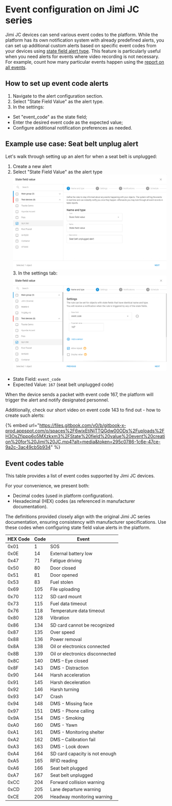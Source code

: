 # Event configuration on Jimi JC series

Jimi JC devices can send various event codes to the platform. While the platform has its own notification system with already predefined alerts, you can set up additional custom alerts based on specific event codes from your devices using [state field alert type](https://app.gitbook.com/s/446mKak1zDrGv70ahuYZ/readme/events-and-notifications/inputs-and-outputs/state-field-value). This feature is particularly useful when you need alerts for events where video recording is not necessary. For example, count how many particular events happen using the [report on all events](https://app.gitbook.com/s/446mKak1zDrGv70ahuYZ/readme/reports/specific-report-details/report-on-all-events).

## How to set up event code alerts

1. Navigate to the alert configuration section.
2. Select "State Field Value" as the alert type.
3. In the settings:

* Set "event\_code" as the state field;
* Enter the desired event code as the expected value;
* Configure additional notification preferences as needed.

## Example use case: Seat belt unplug alert

Let's walk through setting up an alert for when a seat belt is unplugged:

1. Create a new alert
2. Select "State Field Value" as the alert type\
   ![Example Use Case Seat Belt Alert - Setting alert type](attachments/browser_KjcUn9UmiH.png)\
   3\. In the settings tab:\
   ![Live example - Setting event code 167 for seat belt unplug detection](attachments/image-20241024-092818.png)

* State Field: `event_code`
* Expected Value: `167` (seat belt unplugged code)

When the device sends a packet with event code 167, the platform will trigger the alert and notify designated personnel.

Additionally, check our short video on event code 143 to find out - how to create such alerts:

{% embed url="https://files.gitbook.com/v0/b/gitbook-x-prod.appspot.com/o/spaces%2F6wixEtiNjTTQGdw00ODs%2Fuploads%2FH3OsZfippp6o5MXzkxm3%2FState%20field%20value%20event%20creation%20for%20Jimi%20JC.mp4?alt=media&token=295c0786-1c6e-47ce-9a2c-3ac49cb5b934" %}

## Event codes table

This table provides a list of event codes supported by Jimi JC devices.

For your convenience, we present both:

* Decimal codes (used in platform configuration).
* Hexadecimal (HEX) codes (as referenced in manufacturer documentation).

The definitions provided closely align with the original Jimi JC series documentation, ensuring consistency with manufacturer specifications. Use these codes when configuring state field value alerts in the platform.

| HEX Code | Code | Event                           |
| -------- | ---- | ------------------------------- |
| 0x01     | 1    | SOS                             |
| 0x0E     | 14   | External battery low            |
| 0x47     | 71   | Fatigue driving                 |
| 0x50     | 80   | Door closed                     |
| 0x51     | 81   | Door opened                     |
| 0x53     | 83   | Fuel stolen                     |
| 0x69     | 105  | File uploading                  |
| 0x70     | 112  | SD card mount                   |
| 0x73     | 115  | Fuel data timeout               |
| 0x76     | 118  | Temperature data timeout        |
| 0x80     | 128  | Vibration                       |
| 0x86     | 134  | SD card cannot be recognized    |
| 0x87     | 135  | Over speed                      |
| 0x88     | 136  | Power removal                   |
| 0x8A     | 138  | Oil or electronics connected    |
| 0x8B     | 139  | Oil or electronics disconnected |
| 0x8C     | 140  | DMS – Eye closed                |
| 0x8F     | 143  | DMS - Distraction               |
| 0x90     | 144  | Harsh acceleration              |
| 0x91     | 145  | Harsh deceleration              |
| 0x92     | 146  | Harsh turning                   |
| 0x93     | 147  | Crash                           |
| 0x94     | 148  | DMS - Missing face              |
| 0x97     | 151  | DMS - Phone calling             |
| 0x9A     | 154  | DMS - Smoking                   |
| 0xA0     | 160  | DMS - Yawn                      |
| 0xA1     | 161  | DMS - Monitoring shelter        |
| 0xA2     | 162  | DMS – Calibration fail          |
| 0xA3     | 163  | DMS - Look down                 |
| 0xA4     | 164  | SD card capacity is not enough  |
| 0xA5     | 165  | RFID reading                    |
| 0xA6     | 166  | Seat belt plugged               |
| 0xA7     | 167  | Seat belt unplugged             |
| 0xCC     | 204  | Forward collision warning       |
| 0xCD     | 205  | Lane departure warning          |
| 0xCE     | 206  | Headway monitoring warning      |
